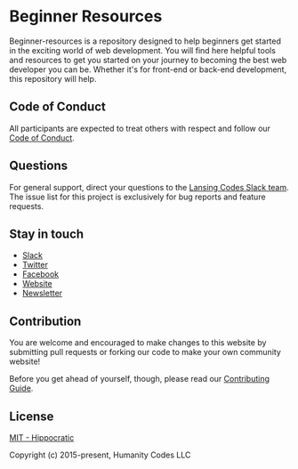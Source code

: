 # Beginner Resources
Beginner-resources is a repository designed to help beginners get started in the exciting world of web development. You will find here helpful tools and resources to get you started on your journey to becoming the best web developer you can be. Whether it's for front-end or back-end development, this repository will help.

## Code of Conduct

All participants are expected to treat others with respect and follow our [Code of Conduct](https://www.lansing.codes/code-of-conduct/).

## Questions

For general support, direct your questions to the
[Lansing Codes Slack team](http://slack.lansing.codes). The issue list for this
project is exclusively for bug reports and feature requests.

## Stay in touch

- [Slack](http://slack.lansing.codes)
- [Twitter](https://twitter.com/lansingcodes)
- [Facebook](https://www.facebook.com/lansingcodes)
- [Website](https://www.lansing.codes)
- [Newsletter](http://bit.ly/lansing-codes-newsletter)

## Contribution

You are welcome and encouraged to make changes to this website by submitting
pull requests or forking our code to make your own community website!

Before you get ahead of yourself, though, please read our
[Contributing Guide](https://github.com/lansingcodes/www/blob/master/.github/CONTRIBUTING.md).

## License

[MIT - Hippocratic](https://firstdonoharm.dev)

Copyright (c) 2015-present, Humanity Codes LLC